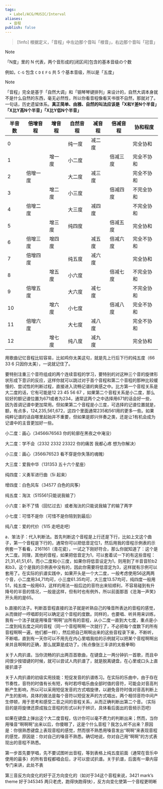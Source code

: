 ```yaml
---
tags:
  - Label/ACG/MUSIC/Interval
aliases:
  - 音程
publish: false
---
```


> [!info]
> 根据定义，「音程」中左边那个音叫「根音」，右边那个音叫「冠音」

> [!note]
> 「N度」里的 N 代表，两个音形成的\[闭区间\]包含的基本音级の个数
> 
> 例如，`C-G` 包含 `C` `D` `E` `F` `G` 共 5 个基本音级，所以是「五度」

> [!note]
> 「音程」完全是基于「自然大调」和「钢琴琴键排列」来设计的，自然大调本身就不是什么自然的东西，毫无必然性，所以你看音程像看天书很不自然，那就对了。一句话，历史遗留体系。**真正简单、由雅、自然的叫法应该是「X和Y差N个半音」「X比Y高N个半音」「X比Y低N个半音」**

| 半音数 | 倍增音程 | 增音程 | 自然音程 | 减音程 | 倍减音程 | 协和程度  |
| --- | ---- | --- | ---- | --- | ---- | ----- |
| 0   |      |     | 纯一度  | 减二度 |      | 完全协和  |
| 1   |      | 增一度 | 小二度  |     | 倍减三度 | 完全不协和 |
| 2   | 倍增一度 |     | 大二度  | 减三度 |      | 完全不协和 |
| 3   |      | 增二度 | 小三度  |     | 倍减四度 | 不完全协和 |
| 4   | 倍增二度 |     | 大三度  | 减四度 |      | 不完全协和 |
| 5   |      | 增三度 | 纯四度  |     | 倍减五度 | 完全协和  |
| 6   | 倍增三度 | 增四度 |      | 减五度 | 倍减六度 | 完全不协和 |
| 7   | 倍增四度 |     | 纯五度  | 减六度 |      | 完全协和  |
| 8   |      | 增五度 | 小六度  |     | 倍减七度 | 不完全协和 |
| 9   | 倍增五度 |     | 大六度  | 减七度 |      | 不完全协和 |
| 10  |      | 增六度 | 小七度  |     | 倍减八度 | 完全不协和 |
| 11  | 倍增六度 |     | 大七度  | 减八度 |      | 完全不协和 |
| 12  |      | 增七度 | 纯八度  | 减九度 |      | 完全协和  |

用歌曲记忆音程比较容易，比如鸡你太美这句，就是先上行后下行的纯五度（66 33 6 只因你太美），一说就记住了。

要特别注重三个音符组成的两个连续音程的学习，要特别的对这种三个音的旋律形状形成下意识的反应，这样你就可以跳过对于首个音程和第二个音程的那种比较缓慢的、尝试性的判断过程，直接进入流畅记谱的爽感之中。比方第一个音程关系是大二度的话，它有可能是12 23 45 56 67 ，如果第二个音程关系是小二度，那么较好的额记谱位置为671或者为234，通常这两个之中选择用671的话会好一些，因为首调记谱中更加常用。但如果第二个音程是小三度，可选择的记谱位置就是，额，有点多，124,235,561,672，这四个里面通常235和561用的更多一些。如果纯粹记谱的话自哪里起始并不重要，但如果是即兴伴奏之类，还是让1有机会成为记谱中的主音更加好一些。

小二度：画心（34566i76563 你的轮廓在黑夜之中淹没）

大二度：学不会（2332 2332 23322 你的痛苦 我都心疼 想为你解决）

小三度：画心（3566i76523 看不穿是你失落的魂魄）

大三度：爱我中华（131353 五十六个星座）

纯四度：义勇军进行曲（5i 起来）

增四度：白色风车（34577 白色的风筝）

纯五度：淘汰（515561只能说我输了）

小六度：新不了情（回忆过去）或者淘汰的只能说我输了的输了两字

小七度：可惜不是你（可惜不是你陪到到最后）

纯八度：爱的代价（1i15 走吧走吧）

a．笨法子：代入判断法。首先判断这个音程是上行还是下行，比如上文这个曲子，第一个音程是下行的，通常你可以把低音定位1，然后用我的音程示例表的示例套一下看看，2161161（青花瓷），一试之下刚好符合，那么你就知道了：这个是大二度。同理，其他的音程，如果把低音定为1，可以套着试一下的有这些音程：21,31,41,51,61，而小二度和小三度，如果你将低音设定为1，则用到了半音音阶b2和b3，这个是我的示例表中没有的，因此你需要将低音定为3，这样就有示例可以套用了。在实际的扒谱实践中，如果开头是一个大二度，一般考虑使用56这两两个音，小二度用34,71均可，小三度61.35均可，大三度13.57均可，纯四度一般用51，纯五度一般用63，这样的用法一般后边的音符出来较顺利，不容易碰到有升降号的半音的情况，一般是这样，但有时也有例外，所以前面那首《沧海一声笑》开头用的是65。

b.直接的法子。判断首音程直接的法子就是听熟自己的嗓音所表达的音程的感觉，从而做好一哼唱即刻可以确定这个音程的度数。同样的，也要唱、听并用来训练，我有一个法子就是用嗓音“啊啊”出所有的音程，从小二度一直到大七度，重点是小二度到纯五度之间的音程（同一个音程啊啊一次就行了，不必把每个度数下的所有音程啊啊一遍，他们都一样），然后把自己啊啊出来的这些音程录下来，不断听，不断唱，直到有一天你可以不用先在内心里唱我给的示例就可以把某个音程啊啊出来并且啊啊的正确，那么就算是成功了。(有点像张三丰讲的太极拳啊)

关于人肉扒谱。当你流畅的扒出两百首歌曲，在键盘上一两分钟扒一首歌，而且中间很少按错键的时候，就可以尝试人肉扒谱了，就是脱离键盘，在心里或口头上直接扒谱子

关于人肉扒谱的初级实用技能：短促发音的扒谱练习。在实际的乐曲中，由于存在节奏性，音符的时值有长有短，有时若哼唱乐曲全部时值的音符，可能会对音高判断产生影响，所以可以采用短促发音的方式唱旋律，以避免音符时值对音高判断上产生的影响，具体的做法是每个音符以短促发声的方式唱出，两个相邻音符中间产生停顿，用于思考和感受二音之间的音程关系，从而正确判断出第二个音。（实际目的是将旋律还原成独立音程的形式以利于辨识，具体看后面出的音频示范吧）

如果在键盘上弹出这个大二度音程，估计你可以毫不费力的判断出来；然而，当你用嗓音“啊啊啊”出来以后，你傻眼了，这是个什么音程？我怎么听不出来？原因是：你很熟悉键盘上表现音程的感觉，然而很不熟悉用嗓音发出“啊啊”来表现音程的感觉，原因是：你对自己的嗓音不熟悉。确切地说，你对自己用“啊啊”的方式表现出的音程不熟悉。

第一步首先要学唱，先不要试图听出音程，等到表格上纯五度前面（通常在音乐中使用的最多）的所有音程都唱会后，才可以尝试扒谱。关于扒谱，后面有一章内容专门来讲，此处不表

第三音反方向变化的好于正方向变化的（如对于34这个音程来说，3421 mark’s theme 好于345345 两只老虎，跑得快跑得快），反方向变化使第一个音程更明晰
